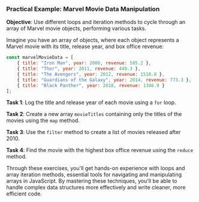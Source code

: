 ### Practical Example: Marvel Movie Data Manipulation

**Objective**: Use different loops and iteration methods to cycle through an array of Marvel movie objects, performing various tasks.

Imagine you have an array of objects, where each object represents a Marvel movie with its title, release year, and box office revenue:

```javascript
const marvelMovieData = [
    { title: "Iron Man", year: 2008, revenue: 585.2 },
    { title: "Thor", year: 2011, revenue: 449.3 },
    { title: "The Avengers", year: 2012, revenue: 1518.8 },
    { title: "Guardians of the Galaxy", year: 2014, revenue: 773.3 },
    { title: "Black Panther", year: 2018, revenue: 1346.9 }
];
```

**Task 1**: Log the title and release year of each movie using a `for` loop.

**Task 2**: Create a new array `movieTitles` containing only the titles of the movies using the `map` method.

**Task 3**: Use the `filter` method to create a list of movies released after 2010.

**Task 4**: Find the movie with the highest box office revenue using the `reduce` method.

Through these exercises, you'll get hands-on experience with loops and array iteration methods, essential tools for navigating and manipulating arrays in JavaScript. By mastering these techniques, you'll be able to handle complex data structures more effectively and write cleaner, more efficient code.